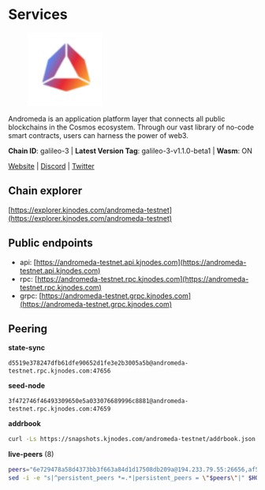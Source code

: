 # Services

<figure><img src="https://raw.githubusercontent.com/kj89/cosmos-images/main/logos/andromeda.png" width="150" alt=""><figcaption></figcaption></figure>

Andromeda is an application platform layer that connects all  public blockchains in the Cosmos ecosystem. Through our vast  library of no-code smart contracts, users can harness the power of web3.

**Chain ID**: galileo-3 | **Latest Version Tag**: galileo-3-v1.1.0-beta1 | **Wasm**: ON

[Website](https://www.andromedaprotocol.io) | [Discord](https://discord.gg/wzM3kSN3sE) | [Twitter](https://twitter.com/andromedaprot)




## Chain explorer
[https://explorer.kjnodes.com/andromeda-testnet](https://explorer.kjnodes.com/andromeda-testnet)

## Public endpoints

* api: [https://andromeda-testnet.api.kjnodes.com](https://andromeda-testnet.api.kjnodes.com)
* rpc: [https://andromeda-testnet.rpc.kjnodes.com](https://andromeda-testnet.rpc.kjnodes.com)
* grpc: [https://andromeda-testnet.grpc.kjnodes.com](https://andromeda-testnet.grpc.kjnodes.com)

## Peering

**state-sync**

```text
d5519e378247dfb61dfe90652d1fe3e2b3005a5b@andromeda-testnet.rpc.kjnodes.com:47656
```

**seed-node**

```text
3f472746f46493309650e5a033076689996c8881@andromeda-testnet.rpc.kjnodes.com:47659
```

**addrbook**
```bash
curl -Ls https://snapshots.kjnodes.com/andromeda-testnet/addrbook.json > $HOME/.andromedad/config/addrbook.json
```

**live-peers** (8)
```bash
peers="6e729478a58d4373bb3f663a84d1d17508db209a@194.233.79.55:26656,af5384af4257fdff39a2ee2535a1b74c3e052cad@65.109.229.186:26656,8cac168380851851b9318a2176dca8fb690e26d2@95.216.7.169:36656,d5519e378247dfb61dfe90652d1fe3e2b3005a5b@65.109.68.190:47656,cc1c2cd585792d81a041e9098e36814dc8d1e6ae@213.239.207.165:28756,a583f951655a3c9934944d332bb4f6cf7416a3b7@94.131.108.126:26656,d30a56dd61de5b3e8d36bf40cb0a15add3915c91@195.3.223.33:37656,debdccc98a2f6ed72561d7866381003903197935@144.126.142.78:29656"
sed -i -e "s|^persistent_peers *=.*|persistent_peers = \"$peers\"|" $HOME/.andromedad/config/config.toml
```
